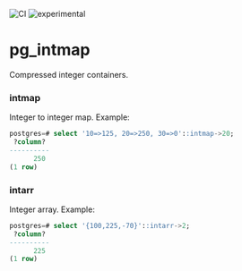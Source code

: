 ![CI](https://github.com/adjust/pg_intmap/workflows/CI/badge.svg) ![experimental](https://img.shields.io/badge/status-experimental-orange)

# pg_intmap

Compressed integer containers.

### intmap

Integer to integer map. Example:

```sql
postgres=# select '10=>125, 20=>250, 30=>0'::intmap->20;
 ?column? 
----------
      250
(1 row)
```

### intarr

Integer array. Example:

```sql
postgres=# select '{100,225,-70}'::intarr->2;
 ?column? 
----------
      225
(1 row)
```
